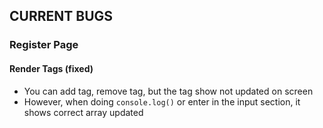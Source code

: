 ## CURRENT BUGS
### Register Page
  #### Render Tags (fixed)
  * You can add tag, remove tag, but the tag show not updated on screen
  * However, when doing `console.log()` or enter in the input section, it shows correct array updated
